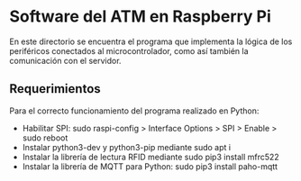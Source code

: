 # Software del ATM en Raspberry Pi
En este directorio se encuentra el programa que implementa la lógica de los periféricos conectados al microcontrolador, como así también la comunicación con el servidor.

## Requerimientos
Para el correcto funcionamiento del programa realizado en Python:

- Habilitar SPI: sudo raspi-config > Interface Options > SPI > Enable > sudo reboot
- Instalar python3-dev y python3-pip mediante sudo apt i
- Instalar la librería de lectura RFID mediante sudo pip3 install mfrc522
- Instalar la librería de MQTT para Python: sudo pip3 install paho-mqtt